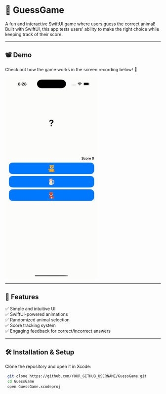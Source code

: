 # 🎯 GuessGame

A fun and interactive SwiftUI game where users guess the correct animal! Built with SwiftUI, this app tests users' ability to make the right choice while keeping track of their score.

---

## 📽️ Demo

Check out how the game works in the screen recording below! 🎥

<img src="demo.gif" width="300px">

---

## 🚀 Features

✅ Simple and intuitive UI  
✅ SwiftUI-powered animations  
✅ Randomized animal selection  
✅ Score tracking system  
✅ Engaging feedback for correct/incorrect answers  

---

## 🛠️ Installation & Setup

Clone the repository and open it in Xcode:

```sh
 git clone https://github.com/YOUR_GITHUB_USERNAME/GuessGame.git
 cd GuessGame
 open GuessGame.xcodeproj
